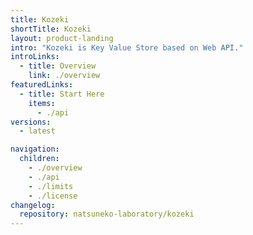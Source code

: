 ```yaml
---
title: Kozeki
shortTitle: Kozeki
layout: product-landing
intro: "Kozeki is Key Value Store based on Web API."
introLinks:
  - title: Overview
    link: ./overview
featuredLinks:
  - title: Start Here
    items:
      - ./api
versions:
  - latest

navigation:
  children:
    - ./overview
    - ./api
    - ./limits
    - ./license
changelog:
  repository: natsuneko-laboratory/kozeki
---
```

